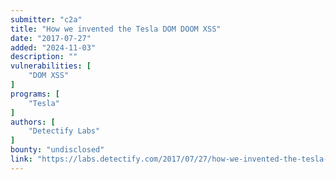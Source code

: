 ```yaml
---
submitter: "c2a"
title: "How we invented the Tesla DOM DOOM XSS"
date: "2017-07-27"
added: "2024-11-03"
description: ""
vulnerabilities: [
    "DOM XSS"
]
programs: [
    "Tesla"
]
authors: [
    "Detectify Labs"
]
bounty: "undisclosed"
link: "https://labs.detectify.com/2017/07/27/how-we-invented-the-tesla-dom-doom-xss/"
---
```




